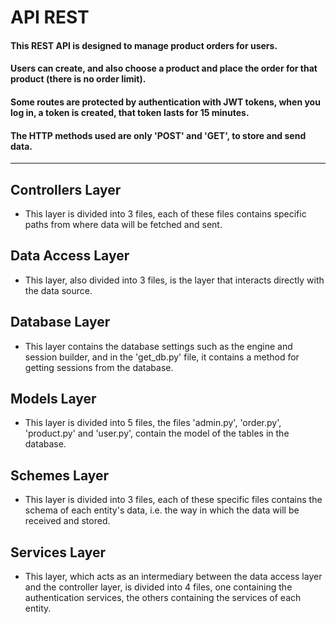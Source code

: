 # API REST

#### This REST API is designed to manage product orders for users.

#### Users can create, and also choose a product and place the order for that product (there is no order limit).

#### Some routes are protected by authentication with JWT tokens, when you log in, a token is created, that token lasts for 15 minutes.

#### The HTTP methods used are only 'POST' and 'GET', to store and send data.

---

## Controllers Layer
* This layer is divided into 3 files, each of these files contains specific paths from where data will be fetched and sent.

## Data Access Layer
* This layer, also divided into 3 files, is the layer that interacts directly with the data source.

## Database Layer
* This layer contains the database settings such as the engine and session builder, and in the 'get_db.py' file, it contains a method for getting sessions from the database.

## Models Layer
* This layer is divided into 5 files, the files 'admin.py', 'order.py', 'product.py' and 'user.py', contain the model of the tables in the database.

## Schemes Layer
* This layer is divided into 3 files, each of these specific files contains the schema of each entity's data, i.e. the way in which the data will be received and stored.

## Services Layer
* This layer, which acts as an intermediary between the data access layer and the controller layer, is divided into 4 files, one containing the authentication services, the others containing the services of each entity.